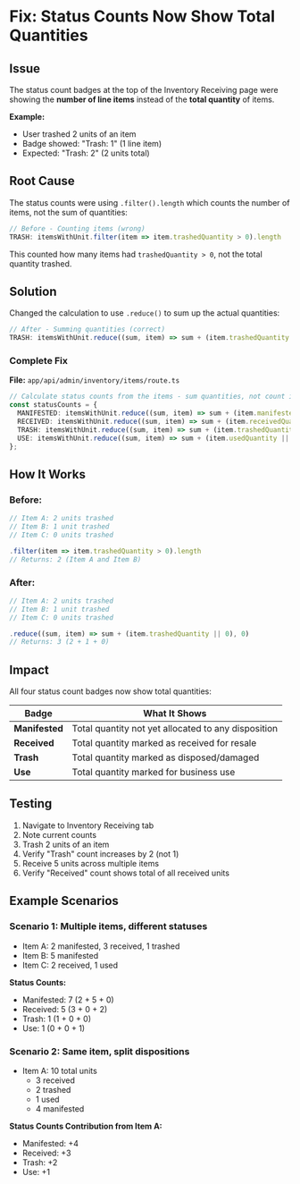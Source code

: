 # Fix: Status Counts Now Show Total Quantities

## Issue

The status count badges at the top of the Inventory Receiving page were showing the **number of line items** instead of the **total quantity** of items.

**Example:**
- User trashed 2 units of an item
- Badge showed: "Trash: 1" (1 line item)
- Expected: "Trash: 2" (2 units total)

## Root Cause

The status counts were using `.filter().length` which counts the number of items, not the sum of quantities:

```typescript
// Before - Counting items (wrong)
TRASH: itemsWithUnit.filter(item => item.trashedQuantity > 0).length
```

This counted how many items had `trashedQuantity > 0`, not the total quantity trashed.

## Solution

Changed the calculation to use `.reduce()` to sum up the actual quantities:

```typescript
// After - Summing quantities (correct)
TRASH: itemsWithUnit.reduce((sum, item) => sum + (item.trashedQuantity || 0), 0)
```

### Complete Fix

**File:** `app/api/admin/inventory/items/route.ts`

```typescript
// Calculate status counts from the items - sum quantities, not count items
const statusCounts = {
  MANIFESTED: itemsWithUnit.reduce((sum, item) => sum + (item.manifestedQuantity || 0), 0),
  RECEIVED: itemsWithUnit.reduce((sum, item) => sum + (item.receivedQuantity || 0), 0),
  TRASH: itemsWithUnit.reduce((sum, item) => sum + (item.trashedQuantity || 0), 0),
  USE: itemsWithUnit.reduce((sum, item) => sum + (item.usedQuantity || 0), 0),
};
```

## How It Works

### Before:
```typescript
// Item A: 2 units trashed
// Item B: 1 unit trashed
// Item C: 0 units trashed

.filter(item => item.trashedQuantity > 0).length
// Returns: 2 (Item A and Item B)
```

### After:
```typescript
// Item A: 2 units trashed
// Item B: 1 unit trashed  
// Item C: 0 units trashed

.reduce((sum, item) => sum + (item.trashedQuantity || 0), 0)
// Returns: 3 (2 + 1 + 0)
```

## Impact

All four status count badges now show total quantities:

| Badge | What It Shows |
|-------|---------------|
| **Manifested** | Total quantity not yet allocated to any disposition |
| **Received** | Total quantity marked as received for resale |
| **Trash** | Total quantity marked as disposed/damaged |
| **Use** | Total quantity marked for business use |

## Testing

1. Navigate to Inventory Receiving tab
2. Note current counts
3. Trash 2 units of an item
4. Verify "Trash" count increases by 2 (not 1)
5. Receive 5 units across multiple items
6. Verify "Received" count shows total of all received units

## Example Scenarios

### Scenario 1: Multiple items, different statuses
- Item A: 2 manifested, 3 received, 1 trashed
- Item B: 5 manifested
- Item C: 2 received, 1 used

**Status Counts:**
- Manifested: 7 (2 + 5 + 0)
- Received: 5 (3 + 0 + 2)
- Trash: 1 (1 + 0 + 0)
- Use: 1 (0 + 0 + 1)

### Scenario 2: Same item, split dispositions
- Item A: 10 total units
  - 3 received
  - 2 trashed
  - 1 used
  - 4 manifested

**Status Counts Contribution from Item A:**
- Manifested: +4
- Received: +3
- Trash: +2
- Use: +1
















